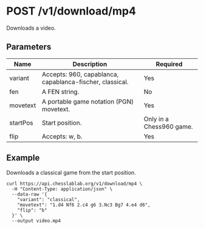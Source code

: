 # POST /v1/download/mp4

Downloads a video.

## Parameters

| Name | Description | Required |
| ---- | ----------- | -------- |
| variant | Accepts: 960, capablanca, capablanca-fischer, classical. | Yes |
| fen | A FEN string. | No |
| movetext | A portable game notation (PGN) movetext. | Yes |
| startPos | Start position. | Only in a Chess960 game. |
| flip | Accepts: w, b. | Yes |

## Example

Downloads a classical game from the start position.

```text
curl https://api.chesslablab.org/v1/download/mp4 \
  -H "Content-Type: application/json" \
  --data-raw '{
    "variant": "classical",
    "movetext": "1.d4 Nf6 2.c4 g6 3.Nc3 Bg7 4.e4 d6",
    "flip": "b"
  }' \
  --output video.mp4
```
